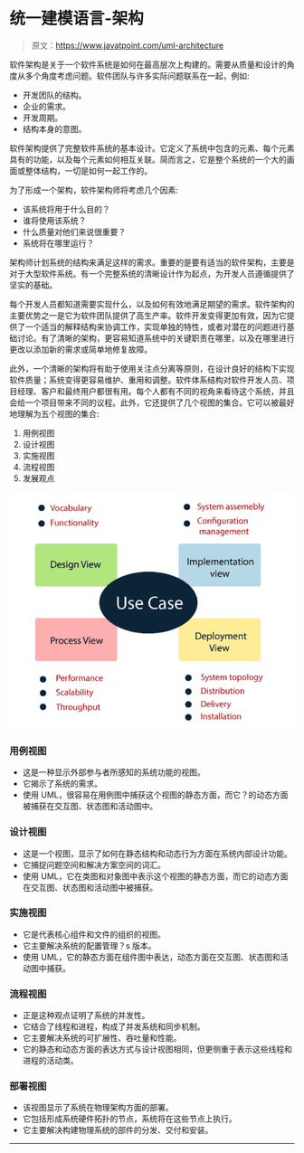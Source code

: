 # 统一建模语言-架构

> 原文：<https://www.javatpoint.com/uml-architecture>

软件架构是关于一个软件系统是如何在最高层次上构建的。需要从质量和设计的角度从多个角度考虑问题。软件团队与许多实际问题联系在一起，例如:

*   开发团队的结构。
*   企业的需求。
*   开发周期。
*   结构本身的意图。

软件架构提供了完整软件系统的基本设计。它定义了系统中包含的元素、每个元素具有的功能，以及每个元素如何相互关联。简而言之，它是整个系统的一个大的画面或整体结构，一切是如何一起工作的。

为了形成一个架构，软件架构师将考虑几个因素:

*   该系统将用于什么目的？
*   谁将使用该系统？
*   什么质量对他们来说很重要？
*   系统将在哪里运行？

架构师计划系统的结构来满足这样的需求。重要的是要有适当的软件架构，主要是对于大型软件系统。有一个完整系统的清晰设计作为起点，为开发人员遵循提供了坚实的基础。

每个开发人员都知道需要实现什么，以及如何有效地满足期望的需求。软件架构的主要优势之一是它为软件团队提供了高生产率。软件开发变得更加有效，因为它提供了一个适当的解释结构来协调工作，实现单独的特性，或者对潜在的问题进行基础讨论。有了清晰的架构，更容易知道系统中的关键职责在哪里，以及在哪里进行更改以添加新的需求或简单地修复故障。

此外，一个清晰的架构将有助于使用关注点分离等原则，在设计良好的结构下实现软件质量；系统变得更容易维护、重用和调整。软件体系结构对软件开发人员、项目经理、客户和最终用户都很有用。每个人都有不同的视角来看待这个系统，并且会给一个项目带来不同的议程。此外，它还提供了几个视图的集合。它可以被最好地理解为五个视图的集合:

1.  用例视图
2.  设计视图
3.  实施视图
4.  流程视图
5.  发展观点

![UML- Architecture](img/9f794b43d4e610753298752bcc21ba34.png)

### 用例视图

*   这是一种显示外部参与者所感知的系统功能的视图。
*   它揭示了系统的需求。
*   使用 UML，很容易在用例图中捕获这个视图的静态方面，而它？的动态方面被捕获在交互图、状态图和活动图中。

### 设计视图

*   这是一个视图，显示了如何在静态结构和动态行为方面在系统内部设计功能。
*   它捕捉问题空间和解决方案空间的词汇。
*   使用 UML，它在类图和对象图中表示这个视图的静态方面，而它的动态方面在交互图、状态图和活动图中被捕获。

### 实施视图

*   它是代表核心组件和文件的组织的视图。
*   它主要解决系统的配置管理？s 版本。
*   使用 UML，它的静态方面在组件图中表达，动态方面在交互图、状态图和活动图中捕获。

### 流程视图

*   正是这种观点证明了系统的并发性。
*   它结合了线程和进程，构成了并发系统和同步机制。
*   它主要解决系统的可扩展性、吞吐量和性能。
*   它的静态和动态方面的表达方式与设计视图相同，但更侧重于表示这些线程和进程的活动类。

### 部署视图

*   该视图显示了系统在物理架构方面的部署。
*   它包括形成系统硬件拓扑的节点，系统将在这些节点上执行。
*   它主要解决构建物理系统的部件的分发、交付和安装。

* * *